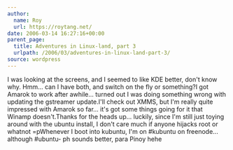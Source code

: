 ```yaml
---
author:
  name: Roy
  url: https://roytang.net/
date: 2006-03-14 16:27:16+00:00
parent_page:
  title: Adventures in Linux-land, part 3
  urlpath: /2006/03/adventures-in-linux-land-part-3/
source: wordpress
---
```


I was looking at the screens, and I seemed to like KDE better, don't know why.  Hmm... can I have both, and switch on the fly or something?I got Amarok to work after awhile... turned out I was doing something wrong  with updating the gstreamer update.I'll check out XMMS, but I'm really quite impressed with Amarok so far... it's  got some things going for it that Winamp doesn't.Thanks for the heads up... luckily, since I'm still just toying around with the  ubuntu install, I don't care much if anyone hijacks root or whatnot =pWhenever I boot into kubuntu, I'm on #kubuntu on freenode... although #ubuntu-  ph sounds better, para Pinoy hehe
